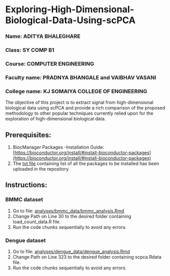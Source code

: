 # Exploring-High-Dimensional-Biological-Data-Using-scPCA

### Name: ADITYA BHALEGHARE
### Class: SY COMP B1
### Course: COMPUTER ENGINEERING
### Faculty name: PRADNYA BHANGALE and VAIBHAV VASANI
### College name: KJ SOMAIYA COLLEGE OF ENGINEERING

The objective of this project is to extract signal from high-dimensional biological data using scPCA and provide a rich comparison of the proposed methodology to other popular techniques currently relied upon for the exploration of high-dimensional biological data.

## Prerequisites:
1. BiocManager Packages -Installation Guide: [https://bioconductor.org/install/#install-bioconductor-packages](https://bioconductor.org/install/#install-bioconductor-packages)
2. The [txt file](/Packages-to-be-installed) containing list of all the packages to be installed has been uploaded in the repository.   

## Instructions:
### BMMC dataset
1. Go to file: [analyses/bmmc_data/bmmc_analysis.Rmd](/analyses/bmmc_data/bmmc_analysis.Rmd)
2. Change Path on Line 30 to the desired folder containing load_count_data.R file.
3. Run the code chunks sequentially to avoid any errors. 

### Dengue dataset
1. Go to file: [analyses/dengue_data/dengue_analysis.Rmd](/analyses/dengue_data/dengue_analysis.Rmd)
2. Change Path on Line 323 to the desired folder containing scpca.Rdata file.
3. Run the code chunks sequentially to avoid any errors.



